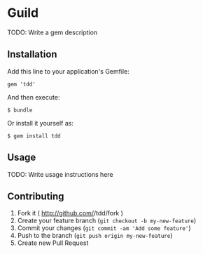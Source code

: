 # Guild

TODO: Write a gem description

## Installation

Add this line to your application's Gemfile:

    gem 'tdd'

And then execute:

    $ bundle

Or install it yourself as:

    $ gem install tdd

## Usage

TODO: Write usage instructions here

## Contributing

1. Fork it ( http://github.com/<my-github-username>/tdd/fork )
2. Create your feature branch (`git checkout -b my-new-feature`)
3. Commit your changes (`git commit -am 'Add some feature'`)
4. Push to the branch (`git push origin my-new-feature`)
5. Create new Pull Request
